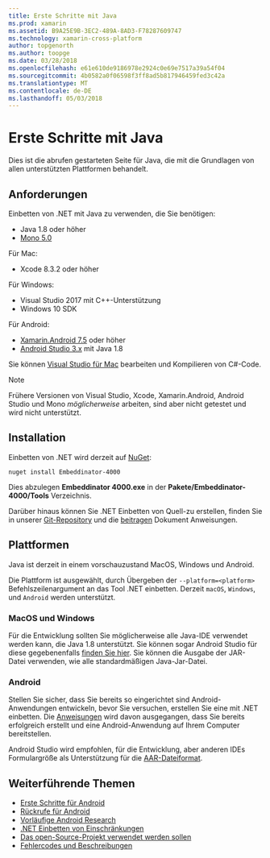 ```yaml
---
title: Erste Schritte mit Java
ms.prod: xamarin
ms.assetid: B9A25E9B-3EC2-489A-8AD3-F78287609747
ms.technology: xamarin-cross-platform
author: topgenorth
ms.author: toopge
ms.date: 03/28/2018
ms.openlocfilehash: e61e610de9186978e2924c0e69e7517a39a54f04
ms.sourcegitcommit: 4b0582a0f06598f3ff8ad5b817946459fed3c42a
ms.translationtype: MT
ms.contentlocale: de-DE
ms.lasthandoff: 05/03/2018
---
```

# <a name="getting-started-with-java"></a>Erste Schritte mit Java

Dies ist die abrufen gestarteten Seite für Java, die mit die Grundlagen von allen unterstützten Plattformen behandelt.

## <a name="requirements"></a>Anforderungen

Einbetten von .NET mit Java zu verwenden, die Sie benötigen:

* Java 1.8 oder höher
* [Mono 5.0](http://www.mono-project.com/download/)

Für Mac:

* Xcode 8.3.2 oder höher

Für Windows:

* Visual Studio 2017 mit C++-Unterstützung
* Windows 10 SDK

Für Android:

* [Xamarin.Android 7.5](https://www.visualstudio.com/xamarin/) oder höher
* [Android Studio 3.x](https://developer.android.com/studio/index.html) mit Java 1.8

Sie können [Visual Studio für Mac](https://www.visualstudio.com/vs/visual-studio-mac/) bearbeiten und Kompilieren von C#-Code.

> [!NOTE]
> Frühere Versionen von Visual Studio, Xcode, Xamarin.Android, Android Studio und Mono _möglicherweise_ arbeiten, sind aber nicht getestet und wird nicht unterstützt.

## <a name="installation"></a>Installation

Einbetten von .NET wird derzeit auf [NuGet](https://www.nuget.org/packages/Embeddinator-4000/):

```shell
nuget install Embeddinator-4000
```

Dies abzulegen **Embeddinator 4000.exe** in der **Pakete/Embeddinator-4000/Tools** Verzeichnis.

Darüber hinaus können Sie .NET Einbetten von Quell-zu erstellen, finden Sie in unserer [Git-Repository](https://github.com/mono/Embeddinator-4000/) und die [beitragen](https://github.com/mono/Embeddinator-4000/blob/master/Contributing.md) Dokument Anweisungen.

## <a name="platforms"></a>Plattformen

Java ist derzeit in einem vorschauzustand MacOS, Windows und Android.

Die Plattform ist ausgewählt, durch Übergeben der `--platform=<platform>` Befehlszeilenargument an das Tool .NET einbetten. Derzeit `macOS`, `Windows`, und `Android` werden unterstützt.

### <a name="macos-and-windows"></a>MacOS und Windows

Für die Entwicklung sollten Sie möglicherweise alle Java-IDE verwendet werden kann, die Java 1.8 unterstützt. Sie können sogar Android Studio für diese gegebenenfalls [finden Sie hier](https://stackoverflow.com/questions/16626810/can-android-studio-be-used-to-run-standard-java-projects). Sie können die Ausgabe der JAR-Datei verwenden, wie alle standardmäßigen Java-Jar-Datei.

### <a name="android"></a>Android

Stellen Sie sicher, dass Sie bereits so eingerichtet sind Android-Anwendungen entwickeln, bevor Sie versuchen, erstellen Sie eine mit .NET einbetten. Die [Anweisungen](~/tools/dotnet-embedding/get-started/java/android.md) wird davon ausgegangen, dass Sie bereits erfolgreich erstellt und eine Android-Anwendung auf Ihrem Computer bereitstellen.

Android Studio wird empfohlen, für die Entwicklung, aber anderen IDEs Formulargröße als Unterstützung für die [AAR-Dateiformat](https://developer.android.com/studio/projects/android-library.html).

## <a name="further-reading"></a>Weiterführende Themen

* [Erste Schritte für Android](~/tools/dotnet-embedding/get-started/java/android.md)
* [Rückrufe für Android](~/tools/dotnet-embedding/android/callbacks.md)
* [Vorläufige Android Research](~/tools/dotnet-embedding/android/index.md)
* [.NET Einbetten von Einschränkungen](~/tools/dotnet-embedding/limitations.md)
* [Das open-Source-Projekt verwendet werden sollen](https://github.com/mono/Embeddinator-4000/blob/master/Contributing.md)
* [Fehlercodes und Beschreibungen](~/tools/dotnet-embedding/errors.md)
